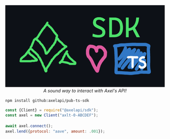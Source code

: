 <div align="center">
	<img src="misc/header.png" width="600px"/>
	<br/>
	<i>A sound way to interact with Axel's API!</i>
</div>

```
npm install github:axelapi/pub-ts-sdk
```

```js
const {Client} = require("@axelapi/sdk");
const axel = new Client("axlt-0-ABCDEF");

await axel.connect();
axel.lend({protocol: "aave", amount: .001});
```
